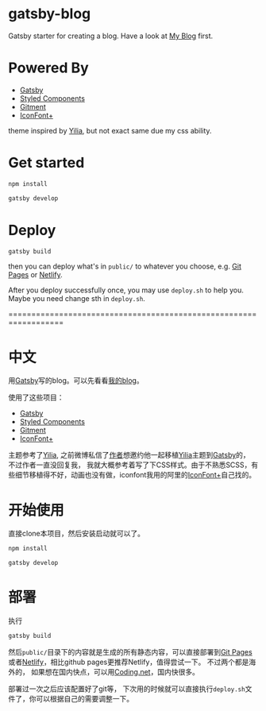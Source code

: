 # gatsby-blog

Gatsby starter for creating a blog. Have a look at [My Blog](https://magicly.me/) first.

# Powered By
* [Gatsby][gatsby]
* [Styled Components][sc]
* [Gitment][gitment]
* [IconFont+][iconfont]

theme inspired by [Yilia][yilia], but not exact same due my css ability.

# Get started
```bash
npm install

gatsby develop
```

# Deploy
```bash
gatsby build
```
then you can deploy what's in `public/` to whatever you choose, e.g. [Git Pages](https://pages.github.com/) or [Netlify](https://www.netlify.com/).

After you deploy successfully once, you may use `deploy.sh` to help you. Maybe you need change sth in `deploy.sh`.


==================================================================
# 中文

用[Gatsby][gatsby]写的blog。可以先看看[我的blog](https://magicly.me/)。

使用了这些项目：
* [Gatsby][gatsby]
* [Styled Components][sc]
* [Gitment][gitment]
* [IconFont+][iconfont]

主题参考了[Yilia][yilia], 之前微博私信了[作者](http://weibo.com/litten225)想邀约他一起移植[Yilia][yilia]主题到[Gatsby][gatsby]的， 不过作者一直没回复我， 我就大概参考着写了下CSS样式。由于不熟悉SCSS，有些细节移植得不好，动画也没有做，iconfont我用的阿里的[IconFont+][iconfont]自己找的。

# 开始使用
直接clone本项目，然后安装启动就可以了。
```bash
npm install

gatsby develop
```

# 部署
执行
```bash
gatsby build
```
然后`public/`目录下的内容就是生成的所有静态内容，可以直接部署到[Git Pages](https://pages.github.com/)或者[Netlify](https://www.netlify.com/)，相比github pages更推荐Netlify，值得尝试一下。 不过两个都是海外的， 如果想在国内快点，可以用[Coding.net](https://coding.net/)，国内快很多。

部署过一次之后应该配置好了git等， 下次用的时候就可以直接执行`deploy.sh`文件了，你可以根据自己的需要调整一下。

[gatsby]: https://github.com/gatsbyjs/gatsby
[sc]: https://github.com/styled-components/styled-components
[gitment]: https://github.com/imsun/gitment
[iconfont]: http://iconfont.cn/
[yilia]: https://github.com/litten/hexo-theme-yilia